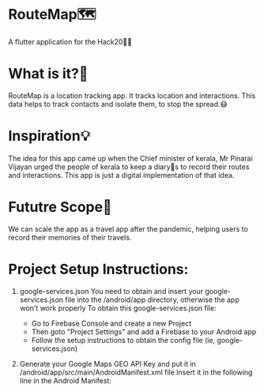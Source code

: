 # RouteMap🗺️
A flutter application for the Hack20👨‍💻

# What is it?🤔
RouteMap is a location tracking app. It tracks location and interactions. This data helps to track contacts and isolate them, to stop the spread.😷

# Inspiration💡
The idea for this app came up when the Chief minister of kerala, Mr Pinarai Vijayan urged the people of kerala to keep a diary📗s to record their routes and interactions. 
This app is just a digital implementation of that idea.

# Fututre Scope🔮
We can scale the app as a travel app after the pandemic, helping users to record their memories of their travels.


# Project Setup Instructions:
1. google-services.json
   You need to obtain and insert your google-services.json file into the  /android/app  directory, otherwise the app won't work properly
   To obtain this google-services.json file:
      * Go to Firebase Console and create a new Project
      * Then goto "Project Settings" and add a Firebase to your Android app
      * Follow the setup instructions to obtain the config file (ie, google-services.json)
 
2. Generate your Google Maps GEO API Key and put it in  /android/app/src/main/AndroidManifest.xml file
   Insert it in the following line in the Android Manifest:
     <meta-data android:name="com.google.android.geo.API_KEY"
      android:value="<YOUR-GEO-API-KEY-HERE>"/>
